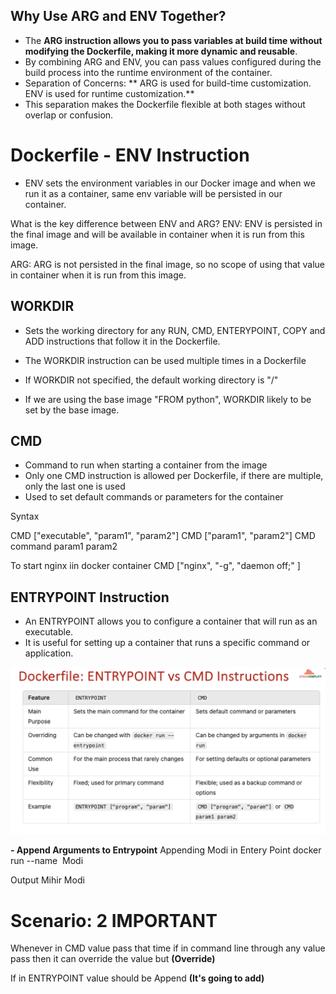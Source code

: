## Why Use ARG and ENV Together?
- The **ARG instruction allows you to pass variables at build time without modifying the Dockerfile, making it more dynamic and reusable**.
- By combining ARG and ENV, you can pass values configured during the build process into the runtime environment of the container.
- Separation of Concerns:
**        ARG is used for build-time customization.
        ENV is used for runtime customization.**
- This separation makes the Dockerfile flexible at both stages without overlap or confusion.

# Dockerfile - ENV Instruction

- ENV sets the environment variables in our Docker image and when we run it as a container, same env variable will be persisted in our container.

What is the key difference between ENV and ARG?
ENV: ENV is persisted in the final image and will be available in container when it is run from this image.

ARG: ARG is not persisted in the final image, so no scope of using that value in container when it is run from this image.

## WORKDIR

- Sets the working directory for any RUN, CMD, ENTERYPOINT, COPY and ADD instructions that follow it in the Dockerfile.
- The WORKDIR instruction can be used multiple times in a Dockerfile

- If WORKDIR not specified, the default working directory is "/"

- If we are using the base image "FROM python", WORKDIR likely to be set by the base image. 

## CMD

- Command to run when starting a container from the image
- Only one CMD instruction is allowed per Dockerfile, if there are multiple, only the last one is used
- Used to set default commands or parameters for the container

Syntax

CMD ["executable", "param1", "param2"]
CMD ["param1",  "param2"]
CMD command param1 param2

To start nginx iin docker container
CMD ["nginx", "-g", "daemon off;" ]

## ENTRYPOINT Instruction

- An ENTRYPOINT allows you to configure a container that will run as an executable.
- It is useful for setting up a container that runs a specific command or application.

![ENTRYPOINT Vs CMD](image.png)

**- Append Arguments to Entrypoint**
Appending Modi in Entery Point
docker run --name <entrypont> <Image Name> Modi

Output 
Mihir Modi

# Scenario: 2 IMPORTANT
 Whenever in CMD value pass that time if in command line through any value pass then it can override the value but **(Override)**

 If in ENTRYPOINT value should be Append **(It's going to add)**